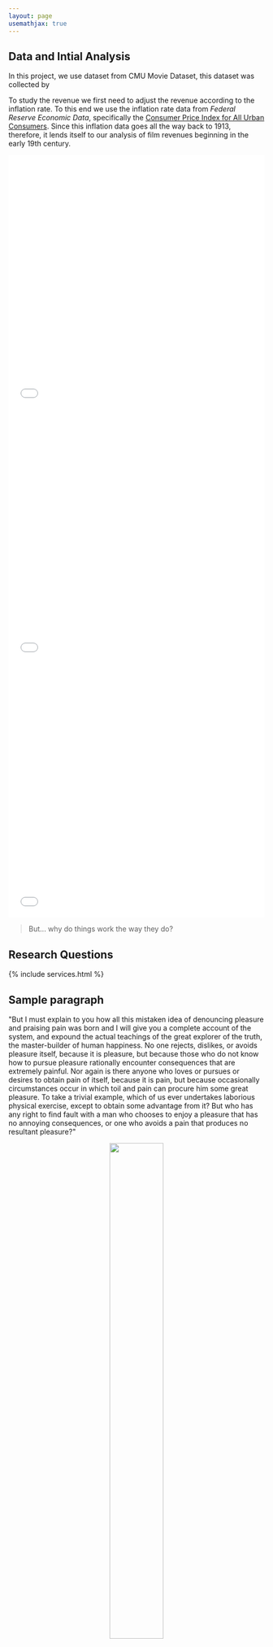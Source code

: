 ```yaml
---
layout: page
usemathjax: true
---
```

## Data and Intial Analysis
In this project, we use dataset from CMU Movie Dataset, this dataset was collected by 

To study the revenue we first need to adjust the revenue according to the inflation rate. To this end we use the inflation rate data from *Federal Reserve Economic Data*, specifically the [Consumer Price Index for All Urban Consumers](https://fred.stlouisfed.org/series/CPIAUCNS). Since this inflation data goes all the way back to 1913, therefore, it lends itself to our analysis of film revenues beginning in the early 19th century.

<center>
<iframe 
    frameborder="no" border="0" marginwidth="0" marginheight="0" width="100%" height="500" src="plots/top_30_genre_movies.html">
</iframe>
</center>

<center>
<iframe 
    frameborder="no" border="0" marginwidth="0" marginheight="0" width="100%" height="500" src="plots/cpi.html">
</iframe>
</center>

<center>
<iframe 
    frameborder="no" border="0" marginwidth="0" marginheight="0" width="100%" height="500" src="plots/adjusted_revenue.html">
</iframe>
</center>


<blockquote>
  But... why do things work the way they do?
</blockquote>

## Research Questions
{% include services.html %}

## Sample paragraph

"But I must explain to you how all this mistaken idea of denouncing pleasure and praising pain was born and I will give you a complete account of the system, and expound the actual teachings of the great explorer of the truth, the master-builder of human happiness. No one rejects, dislikes, or avoids pleasure itself, because it is pleasure, but because those who do not know how to pursue pleasure rationally encounter consequences that are extremely painful. Nor again is there anyone who loves or pursues or desires to obtain pain of itself, because it is pain, but because occasionally circumstances occur in which toil and pain can procure him some great pleasure. To take a trivial example, which of us ever undertakes laborious physical exercise, except to obtain some advantage from it? But who has any right to find fault with a man who chooses to enjoy a pleasure that has no annoying consequences, or one who avoids a pain that produces no resultant pleasure?"
<center>
<figure>
<img src="assets/img/story/placeholder.jpg" style="width:50%">
<figcaption><em>Figure 1.</em> Placeholder image.</figcaption>
</figure>
</center>

## Diversity

### Gender

<!-- <center>
<iframe 
    frameborder="no" border="0" marginwidth="0" marginheight="0" width="100%" height="450" src="plots/gender_count.html">
</iframe>
</center> -->
<center>
<iframe 
    frameborder="no" border="0" marginwidth="0" marginheight="0" width="100%" height="450" src="plots/gender_ratio.html">
</iframe>
</center>
<center>
<iframe 
    frameborder="no" border="0" marginwidth="0" marginheight="0" width="100%" height="450" src="plots/gender_ratio_box_office.html">
</iframe>
</center>
<center>
<iframe 
    frameborder="no" border="0" marginwidth="0" marginheight="0" width="100%" height="650" src="plots/gender_per_genre_over_time5y.html">
</iframe>
</center>

### Age

A movie that represents a diverse range of ages may be more relatable and resonant for a wider range of viewers. Additionally, a diverse cast can help to attract a diverse audience, which can also contribute to the movie's financial success.

In this section, we will study the 
<center>
<iframe 
    frameborder="no" border="0" marginwidth="0" marginheight="0" width="100%" height="650" src="plots/revenue_vs_mean_cast_age.html">
</iframe>
</center>
<center>
<iframe 
    frameborder="no" border="0" marginwidth="0" marginheight="0" width="100%" height="650" src="plots/revenue_vs_cast_age_diff.html">
</iframe>
</center>

### Sentiment Analysis

<center>
<iframe 
    frameborder="no" border="0" marginwidth="0" marginheight="0" width="100%" height="650" src="plots/sentiment_diversity.html">
</iframe>
</center>

<center>
<iframe 
    frameborder="no" border="0" marginwidth="0" marginheight="0" width="100%" height="650" src="plots/sentiment_ethnicity.html">
</iframe>
</center>



## References

[^1]: Greenpeace, *Bees in Decline*, 2013 [http://sos-bees.org/wp-content/uploads/2014/04/BeesInDecline.pdf](http://sos-bees.org/wp-content/uploads/2014/04/BeesInDecline.pdf)

[^2]: [The Balance, _Colony Collapse Disorder and Its Impact on the Economy_, 2019](https://www.thebalance.com/bee-colony-collapse-disorder-facts-and-economic-impact-3305815)
